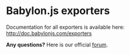 Babylon.js exporters
====================

Documentation for all exporters is available here: http://doc.babylonjs.com/exporters

**Any questions?** Here is our official [forum](https://forum.babylonjs.com/).
